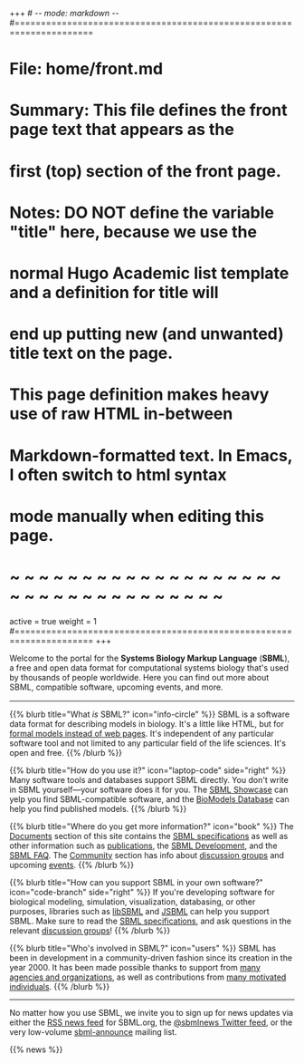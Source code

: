 +++ # -*- mode: markdown -*-
#=====================================================================
# File:    home/front.md
# Summary: This file defines the front page text that appears as the
#          first (top) section of the front page.
#
# Notes: DO NOT define the variable "title" here, because we use the 
# normal Hugo Academic list template and a definition for title will
# end up putting new (and unwanted) title text on the page.
#
# This page definition makes heavy use of raw HTML in-between
# Markdown-formatted text.  In Emacs, I often switch to html syntax
# mode manually when editing this page.
# ~ ~ ~ ~ ~ ~ ~ ~ ~ ~ ~ ~ ~ ~ ~ ~ ~ ~ ~ ~ ~ ~ ~ ~ ~ ~ ~ ~ ~ ~ ~ ~ ~ ~
active = true
weight = 1
#=====================================================================
+++

Welcome to the portal for the **Systems Biology Markup Language** (**SBML**), a free and open data format for computational systems biology that's used by thousands of people worldwide.  Here you can find out more about SBML, compatible software, upcoming events, and more.

<hr style="margin-top: 1rem">

{{% blurb title="What *is* SBML?" icon="info-circle" %}}
  SBML is a software data format for describing models in biology.  It's a little like HTML, but for [formal models instead of web pages](documents/what-is-sbml/).  It's independent of any particular software tool and not limited to any particular field of the life sciences.  It's open and free.
{{% /blurb %}}

{{% blurb title="How do you use it?" icon="laptop-code" side="right" %}}
  Many software tools and databases support SBML directly.  You don't write in SBML yourself&mdash;your software does it for you.  The [SBML Showcase](/facilities/showcase) can yelp you find SBML-compatible software, and the [BioModels Database](https://biomodels.net) can help you find published models.
{{% /blurb %}}

{{% blurb title="Where do you get more information?" icon="book" %}}
  The [Documents](/documents) section of this site contains the [SBML specifications](/documents/specifications) as well as other information such as [publications](/documents/publications), the [SBML Development](/documents/process), and the [SBML FAQ](/documents/faq).  The [Community](/community) section has info about [discussion groups](/community/forums) and upcoming [events](/community/events).
{{% /blurb %}}

{{% blurb title="How can you support SBML in your own software?" icon="code-branch" side="right" %}}
  If you're developing software for biological modeling, simulation, visualization, databasing, or other purposes, libraries such as [libSBML](/software/libsbml) and [JSBML](/software/jsbml) can help you support SBML. Make sure to read the [SBML specifications](/documents/specifications), and ask questions in the relevant [discussion groups](/community/forums)!
{{% /blurb %}}

{{% blurb title="Who's involved in SBML?" icon="users" %}}
  SBML has been in development in a community-driven fashion since its creation in the year 2000. It has been made possible thanks to support from [many agencies and organizations](/about/funding), as well as contributions from [many motivated individuals](/about). 
{{% /blurb %}}

<hr>

No matter how you use SBML, we invite you to sign up for news updates via either the [RSS news feed](/news/index.xml) for SBML.org, the [@sbmlnews Twitter feed](https://twitter.com/sbmlnews), or the very low-volume [sbml-announce](https://groups.google.com/forum/#!forum/sbml-announce) mailing list.

{{% news %}}
